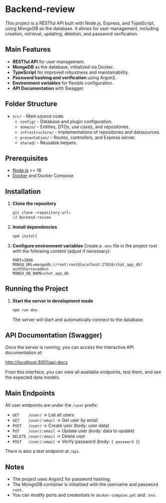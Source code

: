 # Backend-review

This project is a RESTful API built with Node.js, Express, and TypeScript, using MongoDB as the database. It allows for user management, including creation, retrieval, updating, deletion, and password verification.

## Main Features

- **RESTful API** for user management.
- **MongoDB** as the database, initialized via Docker.
- **TypeScript** for improved robustness and maintainability.
- **Password hashing and verification** using Argon2.
- **Environment variables** for flexible configuration.
- **API Documentation** with Swagger.

## Folder Structure

- `src/` - Main source code.
  - `config/` - Database and plugin configuration.
  - `domain/` - Entities, DTOs, use cases, and repositories.
  - `infrastructure/` - Implementations of repositories and datasources.
  - `presentation/` - Routes, controllers, and Express server.
  - `shared/` - Reusable helpers.

## Prerequisites

- [Node.js](https://nodejs.org/) >= 18
- [Docker](https://www.docker.com/) and Docker Compose

## Installation

1. **Clone the repository**
   ```bash
   git clone <repository-url>
   cd Backend-review
   ```

2. **Install dependencies**
   ```bash
   npm install
   ```

3. **Configure environment variables**
   Create a `.env` file in the project root with the following content (adjust if necessary):
   ```
   PORT=3000
   MONGO_URL=mongodb://root:root@localhost:27018/chat_app_db?authSource=admin
   MONGO_DB_NAME=chat_app_db
   ```

## Running the Project

1. **Start the server in development mode**
   ```bash
   npm run dev
   ```
   The server will start and automatically connect to the database.

## API Documentation (Swagger)

Once the server is running, you can access the interactive API documentation at:

[http://localhost:3001/api-docs](http://localhost:3001/api-docs)

From this interface, you can view all available endpoints, test them, and see the expected data models.

## Main Endpoints

All user endpoints are under the `/user` prefix:

- `GET    /user/`           → List all users
- `GET    /user/:email`     → Get user by email
- `POST   /user/`           → Create user (body: user data)
- `PUT    /user/:email`     → Update user (body: data to update)
- `DELETE /user/:email`     → Delete user
- `POST   /user/:email`     → Verify password (body: `{ password }`)

There is also a test endpoint at `/api`.

## Notes

- The project uses Argon2 for password hashing.
- The MongoDB container is initialized with the username and password `root`.
- You can modify ports and credentials in `docker-compose.yml` and `.env`.

